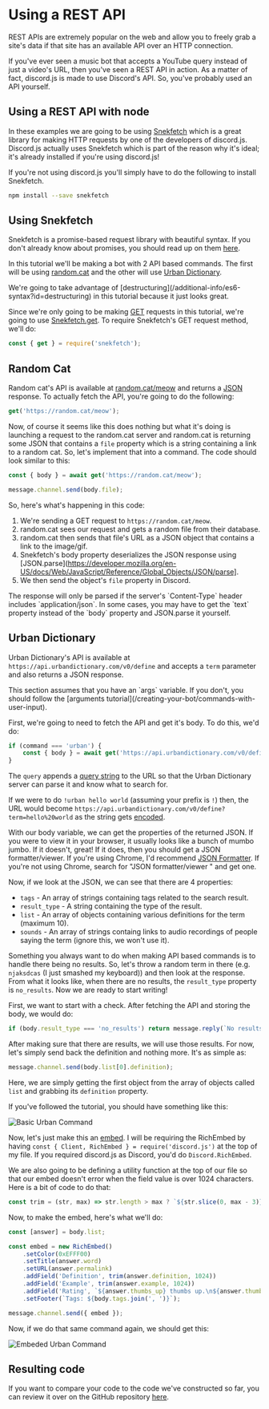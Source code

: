 # Using a REST API

REST APIs are extremely popular on the web and allow you to freely grab a site's data if that site has an available API over an HTTP connection.

If you've ever seen a music bot that accepts a YouTube query instead of just a video's URL, then you've seen a REST API in action. As a matter of fact, discord.js is made to use Discord's API. So, you've probably used an API yourself.

## Using a REST API with node

In these examples we are going to be using [Snekfetch](https://www.npmjs.com/package/snekfetch) which is a great library for making HTTP requests by one of the developers of discord.js. Discord.js actually uses Snekfetch which is part of the reason why it's ideal; it's already installed if you're using discord.js!

If you're not using discord.js you'll simply have to do the following to install Snekfetch.

```bash
npm install --save snekfetch
```

## Using Snekfetch

Snekfetch is a promise-based request library with beautiful syntax. If you don't already know about promises, you should read up on them [here](/additional-info/async-await).

In this tutorial we'll be making a bot with 2 API based commands. The first will be using [random.cat](https://random.cat) and the other will use [Urban Dictionary](https://www.urbandictionary.com).

<p class="tip">We're going to take advantage of [destructuring](/additional-info/es6-syntax?id=destructuring) in this tutorial because it just looks great.</tip>

Since we're only going to be making [GET](https://developer.mozilla.org/en-US/docs/Web/HTTP/Methods) requests in this tutorial, we're going to use [Snekfetch.get](https://snekfetch.js.org/?api=snekfetch#Snekfetch.get). To require Snekfetch's GET request method, we'll do:

```js
const { get } = require('snekfetch');
```

## Random Cat

Random cat's API is available at [random.cat/meow](https://random.cat/meow) and returns a [JSON](https://developer.mozilla.org/en-US/docs/Web/JavaScript/Reference/Global_Objects/JSON) response. To actually fetch the API, you're going to do the following:

```js
get('https://random.cat/meow');
```

Now, of course it seems like this does nothing but what it's doing is launching a request to the random.cat server and random.cat is returning some JSON that contains a `file` property which is a string containing a link to a random cat. So, let's implement that into a command. The code should look similar to this:

```js
const { body } = await get('https://random.cat/meow');

message.channel.send(body.file);
```

So, here's what's happening in this code:
1) We're sending a GET request to `https://random.cat/meow`.
2) random.cat sees our request and gets a random file from their database.
3) random.cat then sends that file's URL as a JSON object that contains a link to the image/gif.
4) Snekfetch's body property deserializes the JSON response using [JSON.parse](https://developer.mozilla.org/en-US/docs/Web/JavaScript/Reference/Global_Objects/JSON/parse].
5) We then send the object's `file` property in Discord.

<p class="warn">The response will only be parsed if the server's `Content-Type` header includes `application/json`. In some cases, you may have to get the `text` property instead of the `body` property and JSON.parse it yourself.</p>

## Urban Dictionary

Urban Dictionary's API is available at `https://api.urbandictionary.com/v0/define` and accepts a `term` parameter and also returns a JSON response.

<p class="warn">This section assumes that you have an `args` variable. If you don't, you should follow the [arguments tutorial](/creating-your-bot/commands-with-user-input).</p>

First, we're going to need to fetch the API and get it's body. To do this, we'd do:

```js
if (command === 'urban') {
	const { body } = await get('https://api.urbandictionary.com/v0/define').query({ term: args.join(' ') });
}
```

The `query` appends a [query string](https://en.wikipedia.org/wiki/Query_string) to the URL so that the Urban Dictionary server can parse it and know what to search for.

If we were to do `!urban hello world` (assuming your prefix is `!`) then, the URL would become `https://api.urbandictionary.com/v0/define?term=hello%20world` as the string gets [encoded](https://en.wikipedia.org/wiki/Query_string#URL_encoding).

With our body variable, we can get the properties of the returned JSON. If you were to view it in your browser, it usually looks like a bunch of mumbo jumbo. If it doesn't, great! If it does, then you should get a JSON formatter/viewer. If you're using Chrome, I'd recommend [JSON Formatter](https://chrome.google.com/webstore/detail/json-formatter/bcjindcccaagfpapjjmafapmmgkkhgoa). If you're not using Chrome, search for "JSON formatter/viewer <your browser>" and get one.

Now, if we look at the JSON, we can see that there are 4 properties:

- `tags` - An array of strings containing tags related to the search result.
- `result_type` - A string containing the type of the result.
- `list` - An array of objects containing various definitions for the term (maximum 10).
- `sounds` - An array of strings containg links to audio recordings of people saying the term (ignore this, we won't use it).

Something you always want to do when making API based commands is to handle there being no results. So, let's throw a random term in there (e.g. `njaksdcas` (I just smashed my keyboard)) and then look at the response. From what it looks like, when there are no results, the `result_type` property is `no_results`. Now we are ready to start writing!

First, we want to start with a check. After fetching the API and storing the body, we would do:

```js
if (body.result_type === 'no_results') return message.reply(`No results found for **${args.join(' ')}**`);
```

After making sure that there are results, we will use those results. For now, let's simply send back the definition and nothing more. It's as simple as:

```js
message.channel.send(body.list[0].definition);
```

Here, we are simply getting the first object from the array of objects called `list` and grabbing its `definition` property.

If you've followed the tutorial, you should have something like this:

![Basic Urban Command](/assets/img/N0t4M.png)

Now, let's just make this an [embed](/popular-topics/miscellaneous-examples?id=sending-an-embed). I will be requiring the RichEmbed by having `const { Client, RichEmbed } = require('discord.js')` at the top of my file. If you required discord.js as Discord, you'd do `Discord.RichEmbed`.

We are also going to be defining a utility function at the top of our file so that our embed doesn't error when the field value is over 1024 characters. Here is a bit of code to do that:

```js
const trim = (str, max) => str.length > max ? `${str.slice(0, max - 3)}...` : str;
```

Now, to make the embed, here's what we'll do:

```js
const [answer] = body.list;

const embed = new RichEmbed()
	.setColor(0xEFFF00)
	.setTitle(answer.word)
	.setURL(answer.permalink)
	.addField('Definition', trim(answer.definition, 1024))
	.addField('Example', trim(answer.example, 1024))
	.addField('Rating', `${answer.thumbs_up} thumbs up.\n${answer.thumbs_down} thumbs down.`)
	.setFooter(`Tags: ${body.tags.join(', ')}`);

message.channel.send({ embed });
```

Now, if we do that same command again, we should get this:

![Embeded Urban Command](/assets/img/RMv88.png)

## Resulting code
If you want to compare your code to the code we've constructed so far, you can review it over on the GitHub repository [here](https://github.com/discordjs/guide/tree/master/code_samples/additional-info/rest-api).
